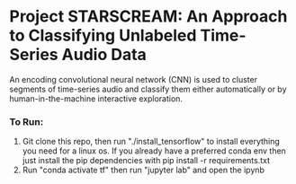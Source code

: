 # Project STARSCREAM: An Approach to Classifying Unlabeled Time-Series Audio Data

An encoding convolutional neural network (CNN) is used to cluster segments of time-series audio and classify them either automatically or by human-in-the-machine interactive exploration.

### To Run:

1. Git clone this repo, then run "./install_tensorflow" to install everything you need for a linux os. If you already have a preferred conda env then just install the pip dependencies with pip install -r requirements.txt
2. Run "conda activate tf" then run "jupyter lab" and open the ipynb

